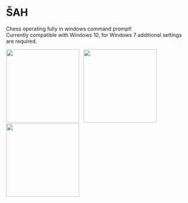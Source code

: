 # ŠAH

Chess operating fully in windows command prompt!  
Currently compatible with Windows 10, for Windows 7 additional settings are required.

<img src="https://user-images.githubusercontent.com/40437358/115221734-45ef7d00-a10a-11eb-90d5-61e8d60aa680.png" width="200" height="200" />&nbsp;&nbsp;&nbsp;<img src="https://user-images.githubusercontent.com/40437358/115222447-02e1d980-a10b-11eb-853d-3e1ee4de43ed.png" width="200" height="200" />&nbsp;&nbsp;&nbsp;<img src="https://user-images.githubusercontent.com/40437358/115222388-f52c5400-a10a-11eb-8060-733e967e03d8.png" width="200" height="200" />
